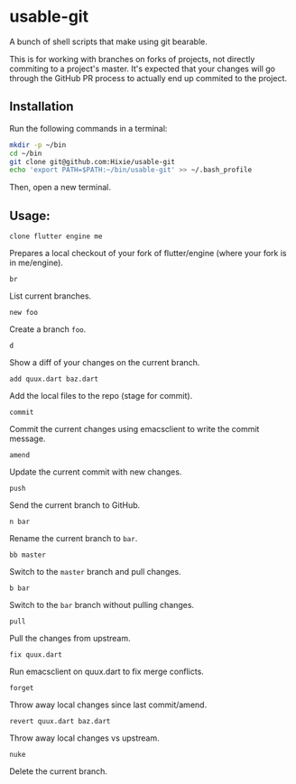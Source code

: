 # usable-git
A bunch of shell scripts that make using git bearable.

This is for working with branches on forks of projects, not directly commiting to
a project's master. It's expected that your changes will go through the
GitHub PR process to actually end up commited to the project.

## Installation

Run the following commands in a terminal:

```bash
mkdir -p ~/bin
cd ~/bin
git clone git@github.com:Hixie/usable-git
echo 'export PATH=$PATH:~/bin/usable-git' >> ~/.bash_profile
```

Then, open a new terminal.

## Usage:

`clone flutter engine me`

  Prepares a local checkout of your fork of flutter/engine (where your
  fork is in me/engine).


`br`

  List current branches.


`new foo`

  Create a branch `foo`.


`d`

  Show a diff of your changes on the current branch.


`add quux.dart baz.dart`

  Add the local files to the repo (stage for commit).


`commit`

  Commit the current changes using emacsclient to write the commit message.


`amend`

  Update the current commit with new changes.


`push`

  Send the current branch to GitHub.


`n bar`

  Rename the current branch to `bar`.


`bb master`

  Switch to the `master` branch and pull changes.


`b bar`

  Switch to the `bar` branch without pulling changes.


`pull`

  Pull the changes from upstream.


`fix quux.dart`

  Run emacsclient on quux.dart to fix merge conflicts.


`forget`

  Throw away local changes since last commit/amend.


`revert quux.dart baz.dart`

  Throw away local changes vs upstream.


`nuke`

  Delete the current branch.
